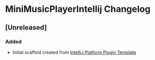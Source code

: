 <!-- Keep a Changelog guide -> https://keepachangelog.com -->

# MiniMusicPlayerIntellij Changelog

## [Unreleased]
### Added
- Initial scaffold created from [IntelliJ Platform Plugin Template](https://github.com/JetBrains/intellij-platform-plugin-template)
